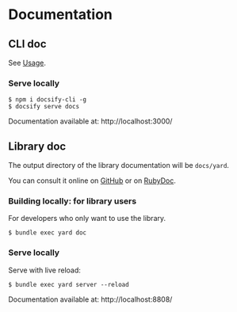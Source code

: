 # Documentation 

## CLI doc

See [Usage](pages/usage.md?id=cli).

### Serve locally

```plaintext
$ npm i docsify-cli -g
$ docsify serve docs
```

Documentation available at: http://localhost:3000/

## Library doc

The output directory of the library documentation will be `docs/yard`.

You can consult it online on [GitHub](https://sec-it.github.io/tls-map/yard/) or on [RubyDoc](https://www.rubydoc.info/gems/tls-map/).

### Building locally: for library users

For developers who only want to use the library.

```plaintext
$ bundle exec yard doc
```

### Serve locally

Serve with live reload:

```
$ bundle exec yard server --reload
```

Documentation available at: http://localhost:8808/

